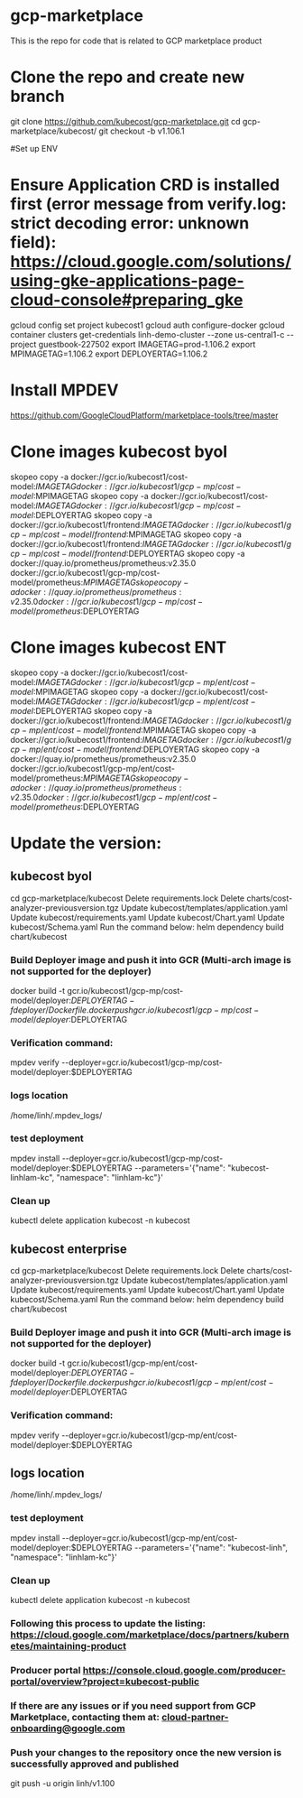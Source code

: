 # gcp-marketplace
This is the repo for code that is related to GCP marketplace product

# Clone the repo and create new branch
git clone https://github.com/kubecost/gcp-marketplace.git
cd gcp-marketplace/kubecost/
git checkout -b v1.106.1

#Set up ENV
# Ensure Application CRD is installed first (error message from verify.log: strict decoding error: unknown field): https://cloud.google.com/solutions/using-gke-applications-page-cloud-console#preparing_gke

gcloud config set project kubecost1
gcloud auth configure-docker
gcloud container clusters get-credentials linh-demo-cluster --zone us-central1-c --project guestbook-227502
export IMAGETAG=prod-1.106.2
export MPIMAGETAG=1.106.2
export DEPLOYERTAG=1.106.2
# Install MPDEV
https://github.com/GoogleCloudPlatform/marketplace-tools/tree/master 

# Clone images kubecost byol
skopeo copy -a docker://gcr.io/kubecost1/cost-model:$IMAGETAG docker://gcr.io/kubecost1/gcp-mp/cost-model:$MPIMAGETAG
skopeo copy -a docker://gcr.io/kubecost1/cost-model:$IMAGETAG docker://gcr.io/kubecost1/gcp-mp/cost-model:$DEPLOYERTAG
skopeo copy -a docker://gcr.io/kubecost1/frontend:$IMAGETAG docker://gcr.io/kubecost1/gcp-mp/cost-model/frontend:$MPIMAGETAG
skopeo copy -a docker://gcr.io/kubecost1/frontend:$IMAGETAG docker://gcr.io/kubecost1/gcp-mp/cost-model/frontend:$DEPLOYERTAG
skopeo copy -a docker://quay.io/prometheus/prometheus:v2.35.0 docker://gcr.io/kubecost1/gcp-mp/cost-model/prometheus:$MPIMAGETAG
skopeo copy -a docker://quay.io/prometheus/prometheus:v2.35.0 docker://gcr.io/kubecost1/gcp-mp/cost-model/prometheus:$DEPLOYERTAG


# Clone images kubecost ENT
skopeo copy -a docker://gcr.io/kubecost1/cost-model:$IMAGETAG docker://gcr.io/kubecost1/gcp-mp/ent/cost-model:$MPIMAGETAG
skopeo copy -a docker://gcr.io/kubecost1/cost-model:$IMAGETAG docker://gcr.io/kubecost1/gcp-mp/ent/cost-model:$DEPLOYERTAG
skopeo copy -a docker://gcr.io/kubecost1/frontend:$IMAGETAG docker://gcr.io/kubecost1/gcp-mp/ent/cost-model/frontend:$MPIMAGETAG
skopeo copy -a docker://gcr.io/kubecost1/frontend:$IMAGETAG docker://gcr.io/kubecost1/gcp-mp/ent/cost-model/frontend:$DEPLOYERTAG
skopeo copy -a docker://quay.io/prometheus/prometheus:v2.35.0 docker://gcr.io/kubecost1/gcp-mp/ent/cost-model/prometheus:$MPIMAGETAG
skopeo copy -a docker://quay.io/prometheus/prometheus:v2.35.0 docker://gcr.io/kubecost1/gcp-mp/ent/cost-model/prometheus:$DEPLOYERTAG

# Update the version:
## kubecost byol
cd gcp-marketplace/kubecost
Delete requirements.lock
Delete charts/cost-analyzer-previousversion.tgz
Update kubecost/templates/application.yaml
Update kubecost/requirements.yaml
Update kubecost/Chart.yaml
Update kubecost/Schema.yaml
Run the command below:
helm dependency build chart/kubecost

### Build Deployer image and push it into GCR (Multi-arch image is not supported for the deployer)
docker build -t gcr.io/kubecost1/gcp-mp/cost-model/deployer:$DEPLOYERTAG -f deployer/Dockerfile .
docker push gcr.io/kubecost1/gcp-mp/cost-model/deployer:$DEPLOYERTAG
### Verification command:
mpdev verify  --deployer=gcr.io/kubecost1/gcp-mp/cost-model/deployer:$DEPLOYERTAG
### logs location
/home/linh/.mpdev_logs/
### test deployment
mpdev install   --deployer=gcr.io/kubecost1/gcp-mp/cost-model/deployer:$DEPLOYERTAG  --parameters='{"name": "kubecost-linhlam-kc", "namespace": "linhlam-kc"}'
### Clean up
kubectl delete application kubecost -n kubecost


## kubecost enterprise
cd gcp-marketplace/kubecost
Delete requirements.lock
Delete charts/cost-analyzer-previousversion.tgz
Update kubecost/templates/application.yaml
Update kubecost/requirements.yaml
Update kubecost/Chart.yaml
Update kubecost/Schema.yaml
Run the command below:
helm dependency build chart/kubecost

### Build Deployer image and push it into GCR (Multi-arch image is not supported for the deployer)
docker build -t gcr.io/kubecost1/gcp-mp/ent/cost-model/deployer:$DEPLOYERTAG -f deployer/Dockerfile .
docker push gcr.io/kubecost1/gcp-mp/ent/cost-model/deployer:$DEPLOYERTAG
### Verification command:
mpdev verify  --deployer=gcr.io/kubecost1/gcp-mp/ent/cost-model/deployer:$DEPLOYERTAG
## logs location
/home/linh/.mpdev_logs/
### test deployment
mpdev install   --deployer=gcr.io/kubecost1/gcp-mp/ent/cost-model/deployer:$DEPLOYERTAG  --parameters='{"name": "kubecost-linh", "namespace": "linhlam-kc"}' 
### Clean up
kubectl delete application kubecost -n kubecost
### Following this process to update the listing: https://cloud.google.com/marketplace/docs/partners/kubernetes/maintaining-product
### Producer portal https://console.cloud.google.com/producer-portal/overview?project=kubecost-public 
### If there are any issues or if you need support from GCP Marketplace, contacting them at: cloud-partner-onboarding@google.com
### Push your changes to the repository once the new version is successfully approved and published
git push -u origin linh/v1.100

